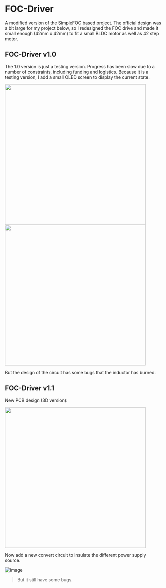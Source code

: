 # FOC-Driver
A modified version of the SimpleFOC based project. The official design was a bit large for my project below, so I redesigned the FOC drive and made it small enough (42mm x 42mm) to fit a small BLDC motor as well as 42 step motor.


## FOC-Driver v1.0
The 1.0 version is just a testing version. Progress has been slow due to a number of constraints, including funding and logistics. Because it is a testing version, I add a small OLED screen to display the current state. 

<img src="https://github.com/Xiangyu-Fu/FOC-Driver/assets/54738414/f85f9efc-5d84-4a6f-bd46-b32a8494b932" width="450" >

<img src="https://github.com/Xiangyu-Fu/FOC-Driver/assets/54738414/6ad3d854-6827-4592-9b19-2b2ce9215eda" width="450" >

But the design of the circuit has some bugs that the inductor has burned. 

## FOC-Driver v1.1

New PCB design (3D version):

<img src="https://github.com/Xiangyu-Fu/FOC-Driver/assets/54738414/9f86dd3f-7c60-4381-9617-4017c6ae9b48" width="450" >

Now add a new convert circuit to insulate the different power supply source.

![image](https://github.com/Xiangyu-Fu/FOC-Driver/assets/54738414/51ef5153-8091-495a-86af-5ccee8b08160)

> But it still have some bugs.
